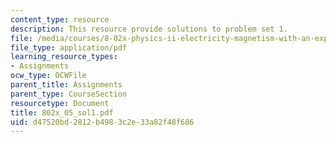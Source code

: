 ```yaml
---
content_type: resource
description: This resource provide solutions to problem set 1.
file: /media/courses/8-02x-physics-ii-electricity-magnetism-with-an-experimental-focus-spring-2005/d47520bd2812b4983c2e33a82f48f686_802x_05_sol1.pdf
file_type: application/pdf
learning_resource_types:
- Assignments
ocw_type: OCWFile
parent_title: Assignments
parent_type: CourseSection
resourcetype: Document
title: 802x_05_sol1.pdf
uid: d47520bd-2812-b498-3c2e-33a82f48f686
---
```

